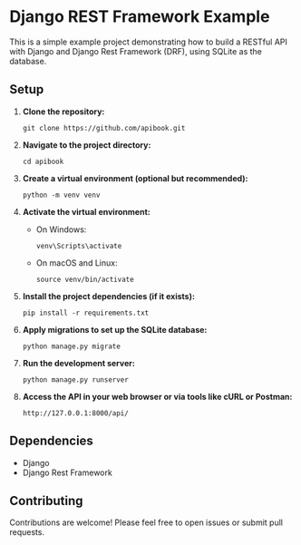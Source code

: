 # Django REST Framework Example

This is a simple example project demonstrating how to build a RESTful API with Django and Django Rest Framework (DRF), using SQLite as the database.

## Setup

1. **Clone the repository:**
    ```
    git clone https://github.com/apibook.git
    ```

2. **Navigate to the project directory:**
    ```
    cd apibook
    ```

3. **Create a virtual environment (optional but recommended):**
    ```
    python -m venv venv
    ```

4. **Activate the virtual environment:**
    - On Windows:
        ```
        venv\Scripts\activate
        ```
    - On macOS and Linux:
        ```
        source venv/bin/activate
        ```

5. **Install the project dependencies (if it exists):**
    ```
    pip install -r requirements.txt
    ```

6. **Apply migrations to set up the SQLite database:**
    ```
    python manage.py migrate
    ```

7. **Run the development server:**
    ```
    python manage.py runserver
    ```

8. **Access the API in your web browser or via tools like cURL or Postman:**
    ```
    http://127.0.0.1:8000/api/
    ```

## Dependencies

- Django
- Django Rest Framework

## Contributing

Contributions are welcome! Please feel free to open issues or submit pull requests.

